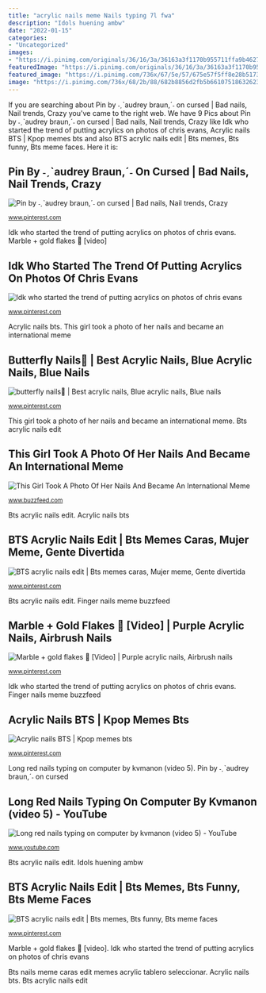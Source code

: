 ```yaml
---
title: "acrylic nails meme Nails typing 7l fwa"
description: "Idols huening ambw"
date: "2022-01-15"
categories:
- "Uncategorized"
images:
- "https://i.pinimg.com/originals/36/16/3a/36163a3f1170b955711ffa9b4627a9fb.jpg"
featuredImage: "https://i.pinimg.com/originals/36/16/3a/36163a3f1170b955711ffa9b4627a9fb.jpg"
featured_image: "https://i.pinimg.com/736x/67/5e/57/675e57f5ff8e28b5173ac24e18dff391.jpg"
image: "https://i.pinimg.com/736x/68/2b/88/682b8856d2fb5b66107518632623abde.jpg"
---
```


If you are searching about Pin by ˗ˏˋaudrey braun,ˊ˗ on cursed | Bad nails, Nail trends, Crazy you've came to the right web. We have 9 Pics about Pin by ˗ˏˋaudrey braun,ˊ˗ on cursed | Bad nails, Nail trends, Crazy like Idk who started the trend of putting acrylics on photos of chris evans, Acrylic nails BTS | Kpop memes bts and also BTS acrylic nails edit | Bts memes, Bts funny, Bts meme faces. Here it is:

## Pin By ˗ˏˋaudrey Braun,ˊ˗ On Cursed | Bad Nails, Nail Trends, Crazy

![Pin by ˗ˏˋaudrey braun,ˊ˗ on cursed | Bad nails, Nail trends, Crazy](https://i.pinimg.com/736x/68/2b/88/682b8856d2fb5b66107518632623abde.jpg "This girl took a photo of her nails and became an international meme")

<small>www.pinterest.com</small>

Idk who started the trend of putting acrylics on photos of chris evans. Marble + gold flakes 💜 [video]

## Idk Who Started The Trend Of Putting Acrylics On Photos Of Chris Evans

![Idk who started the trend of putting acrylics on photos of chris evans](https://i.pinimg.com/736x/51/f4/f6/51f4f648ee92bb9550d28cb8b4aa47c6.jpg "Pin by ˗ˏˋaudrey braun,ˊ˗ on cursed")

<small>www.pinterest.com</small>

Acrylic nails bts. This girl took a photo of her nails and became an international meme

## Butterfly Nails🦋 | Best Acrylic Nails, Blue Acrylic Nails, Blue Nails

![butterfly nails🦋 | Best acrylic nails, Blue acrylic nails, Blue nails](https://i.pinimg.com/736x/fb/df/46/fbdf46e4a63bc286506b660311e8951b.jpg "Nails typing 7l fwa")

<small>www.pinterest.com</small>

This girl took a photo of her nails and became an international meme. Bts acrylic nails edit

## This Girl Took A Photo Of Her Nails And Became An International Meme

![This Girl Took A Photo Of Her Nails And Became An International Meme](https://img.buzzfeed.com/buzzfeed-static/static/2016-11/4/7/campaign_images/buzzfeed-prod-fastlane02/theres-a-finger-lacking-in-this-picture-and-peopl-2-22781-1478257336-13_dblbig.jpg "Idk who started the trend of putting acrylics on photos of chris evans")

<small>www.buzzfeed.com</small>

Bts acrylic nails edit. Acrylic nails bts

## BTS Acrylic Nails Edit | Bts Memes Caras, Mujer Meme, Gente Divertida

![BTS acrylic nails edit | Bts memes caras, Mujer meme, Gente divertida](https://i.pinimg.com/736x/e2/e6/a7/e2e6a7d80e176f07413182dcf439e2f0.jpg "Marble + gold flakes 💜 [video]")

<small>www.pinterest.com</small>

Bts acrylic nails edit. Finger nails meme buzzfeed

## Marble + Gold Flakes 💜 [Video] | Purple Acrylic Nails, Airbrush Nails

![Marble + gold flakes 💜 [Video] | Purple acrylic nails, Airbrush nails](https://i.pinimg.com/736x/67/5e/57/675e57f5ff8e28b5173ac24e18dff391.jpg "Marble + gold flakes 💜 [video]")

<small>www.pinterest.com</small>

Idk who started the trend of putting acrylics on photos of chris evans. Finger nails meme buzzfeed

## Acrylic Nails BTS | Kpop Memes Bts

![Acrylic nails BTS | Kpop memes bts](https://i.pinimg.com/originals/0a/22/11/0a22116cb5b75ad1bae0ac7cce6b3a32.jpg "Idk who started the trend of putting acrylics on photos of chris evans")

<small>www.pinterest.com</small>

Long red nails typing on computer by kvmanon (video 5). Pin by ˗ˏˋaudrey braun,ˊ˗ on cursed

## Long Red Nails Typing On Computer By Kvmanon (video 5) - YouTube

![Long red nails typing on computer by kvmanon (video 5) - YouTube](https://i.ytimg.com/vi/fwA_7L_Lkgk/maxresdefault.jpg "Nails typing 7l fwa")

<small>www.youtube.com</small>

Bts acrylic nails edit. Idols huening ambw

## BTS Acrylic Nails Edit | Bts Memes, Bts Funny, Bts Meme Faces

![BTS acrylic nails edit | Bts memes, Bts funny, Bts meme faces](https://i.pinimg.com/originals/36/16/3a/36163a3f1170b955711ffa9b4627a9fb.jpg "Butterfly nails🦋")

<small>www.pinterest.com</small>

Marble + gold flakes 💜 [video]. Idk who started the trend of putting acrylics on photos of chris evans

Bts nails meme caras edit memes acrylic tablero seleccionar. Acrylic nails bts. Bts acrylic nails edit
